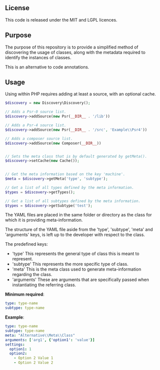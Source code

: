 ## License

This code is released under the MIT and LGPL licences.

## Purpose

The purpose of this repository is to provide a simplified method of discovering the usage of classes, along with the metadata required to identify the instances of classes.

This is an alternative to code annotations.

## Usage

Using within PHP requires adding at least a source, with an optional cache.

```php
$discovery = new Discovery\Discovery();

// Adds a Psr-0 source list.
$discovery->addSource(new Psr(__DIR__ . '/lib'))

// Adds a Psr-4 source list.
$discovery->addSource(new Psr(__DIR__ . '/src', 'Example\\Psr4'))

// Adds a composer source list.
$discovery->addSource(new Composer(__DIR__))


// Sets the meta class that is by default generated by getMeta().
$discovery->setCache(new Cache());
 

// Get the meta information based on the key 'machine'.
$meta = $discovery->getMeta('type', 'subtype');

// Get a list of all types defined by the meta information.
$types = $discovery->getTypes();

// Get a list of all subtypes defined by the meta information.
$types = $discovery->getSubtype('test');
```

The YAML files are placed in the same folder or directory as the class for which it is providing meta-information.

The structure of the YAML file aside from the 'type', 'subtype', 'meta' and 'arguments' keys, is left up to the developer with respect to the class.

The predefined keys:
* 'type'
  This represents the general type of class this is meant to represent.
* 'subtype'
  This represents the more specific type of class.
* 'meta'
  This is the meta class used to generate meta-information regarding the class.
* 'arguments'
  These are arguments that are specifically passed when instantiating the referring class.

__Minimum required__:
```yaml
type: type-name
subtype: type-name
```

__Example__:
```yaml
type: type-name
subtype: type-name
meta: "Alternative\\Meta\\Class"
arguments: ['arg1', {'option1': 'value'}]
settings:
  option1: 1
  option2:
    - Option 2 Value 1
    - Option 2 Value 2
```
